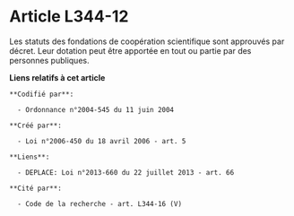 # Article L344-12

Les statuts des fondations de coopération scientifique sont approuvés par décret. Leur dotation peut être apportée en tout ou
partie par des personnes publiques.

**Liens relatifs à cet article**

	**Codifié par**:

	  - Ordonnance n°2004-545 du 11 juin 2004

	**Créé par**:

	  - Loi n°2006-450 du 18 avril 2006 - art. 5

	**Liens**:

	  - DEPLACE: Loi n°2013-660 du 22 juillet 2013 - art. 66

	**Cité par**:

	  - Code de la recherche - art. L344-16 (V)
